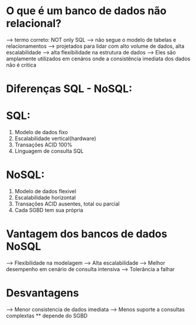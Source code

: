 # O que é um banco de dados não relacional?
--> termo correto: NOT only SQL
--> não segue o modelo de tabelas e relacionamentos
--> projetados para lidar com alto volume de dados, alta escalabilidade
--> alta flexibilidade na estrutura de dados
--> Eles são amplamente utilizados em cenáros onde a consistência imediata dos dados não é critica 

# Diferenças SQL - NoSQL:

# SQL:
1. Modelo de dados fixo
2. Escalabilidade vertical(hardware)
3. Transações ACID 100% 
4. Linguagem de consulta SQL

# NoSQL:
1. Modelo de dados flexivel
2. Escalabilidade horizontal
3. Transações ACID ausentes, total ou parcial
4. Cada SGBD tem sua própria

# Vantagem dos bancos de dados NoSQL
--> Flexibilidade na modelagem
--> Alta escalabilidade
--> Melhor desempenho em cenário de consulta intensiva
--> Tolerância a falhar 

# Desvantagens 
--> Menor consistencia de dados imediata 
--> Menos suporte a consultas complextas ** depende do SGBD 